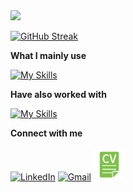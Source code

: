 <img src="https://www.codewars.com/users/georgezalokostas/badges/small?theme=light">

[![GitHub Streak](https://streak-stats.demolab.com?user=georgezalokostas)](https://git.io/streak-stats)

**What I mainly use**

[![My Skills](https://skillicons.dev/icons?i=cs,dotnet,docker,redis,rabbitmq,postman,vscode)](https://skillicons.dev)

**Have also worked with**

[![My Skills](https://skillicons.dev/icons?i=py,tensorflow,react,ts,js,firebase)](https://skillicons.dev)

**Connect with me**
<br/><br/>
<a href="https://www.linkedin.com/in/georgezalokostas/" target="_blank"><img alt="LinkedIn" width="45px" src="https://github.com/TheDudeThatCode/TheDudeThatCode/blob/master/Assets/Linkedin.svg"></a>
<a href="mailto:gzalos6@gmail.com" target="_blank"><img alt="Gmail" width="50px" src="https://github.com/TheDudeThatCode/TheDudeThatCode/blob/master/Assets/Gmail.svg"></a> 
<a href="https://drive.google.com/file/d/1draNV86bP69tbrVIlbghd9AO2SWLT5uR/view?usp=share_link" target="_blank"><img src="/CV.png" alt="Google Drive Logo" width="50px"></a>



